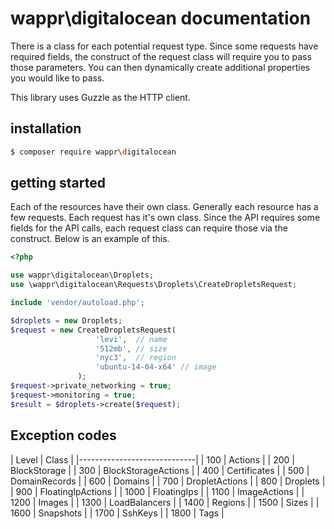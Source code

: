 # wappr\digitalocean documentation

There is a class for each potential request type. Since some requests have required fields, 
the construct of the request class will require you to pass those parameters. You can then
dynamically create additional properties you would like to pass.

This library uses Guzzle as the HTTP client.

## installation

```bash
$ composer require wappr\digitalocean
```

## getting started

Each of the resources have their own class. Generally each resource has a few requests.
Each request has it's own class. Since the API requires some fields for the API calls,
each request class can require those via the construct. Below is an example of this.

```php
<?php

use wappr\digitalocean\Droplets;
use \wappr\digitalocean\Requests\Droplets\CreateDropletsRequest;

include 'vendor/autoload.php';

$droplets = new Droplets;
$request = new CreateDropletsRequest(
                   'levi',  // name
                   '512mb', // size
                   'nyc3',  // region
                   'ubuntu-14-04-x64' // image
               );
$request->private_networking = true;
$request->monitoring = true;
$result = $droplets->create($request);
```

## Exception codes

| Level | Class               |
|-----------------------------|
| 100   | Actions             |
| 200   | BlockStorage        |
| 300   | BlockStorageActions |
| 400   | Certificates        |
| 500   | DomainRecords       |
| 600   | Domains             |
| 700   | DropletActions      |
| 800   | Droplets            |
| 900   | FloatingIpActions   |
| 1000  | FloatingIps         |
| 1100  | ImageActions        |
| 1200  | Images              |
| 1300  | LoadBalancers       |
| 1400  | Regions             |
| 1500  | Sizes               |
| 1600  | Snapshots           |
| 1700  | SshKeys             |
| 1800  | Tags                |
